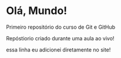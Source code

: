 # Olá, Mundo!
 Primeiro repositório do curso de Git e GitHub

 Repóstiorio criado durante uma aula ao vivo!

essa linha eu adicionei diretamente no site!
